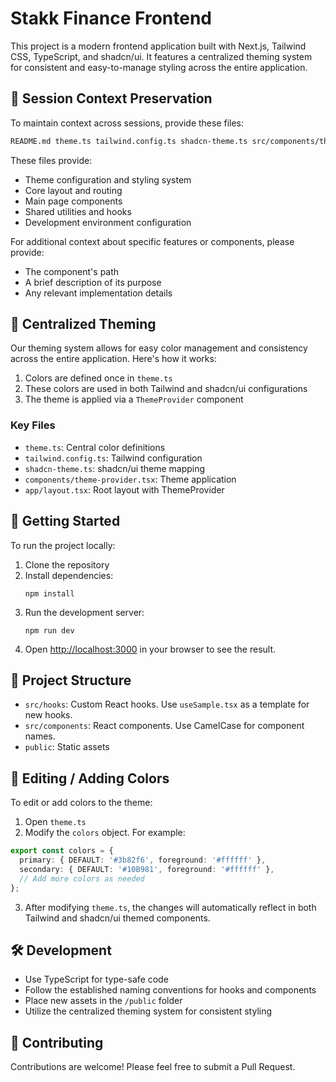 # Stakk Finance Frontend

This project is a modern frontend application built with Next.js, Tailwind CSS, TypeScript, and shadcn/ui. It features a centralized theming system for consistent and easy-to-manage styling across the entire application.

## 🔄 Session Context Preservation

To maintain context across sessions, provide these files:
```bash
README.md theme.ts tailwind.config.ts shadcn-theme.ts src/components/theme-provider.tsx src/app/layout.tsx next.config.ts postcss.config.mjs src/app/page.tsx src/lib/utils.ts src/hooks/useHeader.tsx src/hooks/useSample.tsx .eslintrc.json tsconfig.json components.json src/components/common/Header.tsx src/components/landing-sections/Hero.tsx src/components/landing-sections/AppShowcase.tsx src/components/landing-sections/WhyStakkSection.tsx
```

These files provide:
- Theme configuration and styling system
- Core layout and routing
- Main page components
- Shared utilities and hooks
- Development environment configuration

For additional context about specific features or components, please provide:
- The component's path
- A brief description of its purpose
- Any relevant implementation details

## 🎨 Centralized Theming

Our theming system allows for easy color management and consistency across the entire application. Here's how it works:

1. Colors are defined once in `theme.ts`
2. These colors are used in both Tailwind and shadcn/ui configurations
3. The theme is applied via a `ThemeProvider` component

### Key Files

- `theme.ts`: Central color definitions
- `tailwind.config.ts`: Tailwind configuration
- `shadcn-theme.ts`: shadcn/ui theme mapping
- `components/theme-provider.tsx`: Theme application
- `app/layout.tsx`: Root layout with ThemeProvider

## 🚀 Getting Started

To run the project locally:

1. Clone the repository
2. Install dependencies:
   ```
   npm install
   ```
3. Run the development server:
   ```
   npm run dev
   ```
4. Open [http://localhost:3000](http://localhost:3000) in your browser to see the result.

## 📁 Project Structure

- `src/hooks`: Custom React hooks. Use `useSample.tsx` as a template for new hooks.
- `src/components`: React components. Use CamelCase for component names.
- `public`: Static assets

## 🎨 Editing / Adding Colors

To edit or add colors to the theme:

1. Open `theme.ts`
2. Modify the `colors` object. For example:

```typescript
export const colors = {
  primary: { DEFAULT: '#3b82f6', foreground: '#ffffff' },
  secondary: { DEFAULT: '#10B981', foreground: '#ffffff' },
  // Add more colors as needed
};
```

3. After modifying `theme.ts`, the changes will automatically reflect in both Tailwind and shadcn/ui themed components.

## 🛠 Development

- Use TypeScript for type-safe code
- Follow the established naming conventions for hooks and components
- Place new assets in the `/public` folder
- Utilize the centralized theming system for consistent styling

## 🤝 Contributing

Contributions are welcome! Please feel free to submit a Pull Request.
